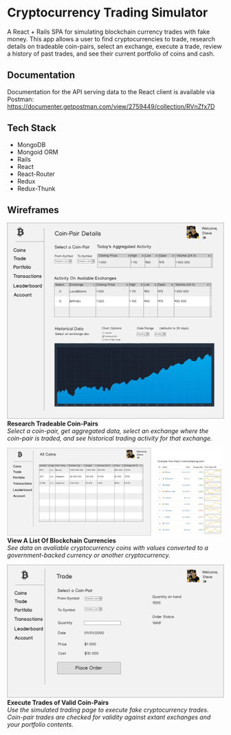 # Cryptocurrency Trading Simulator

A React + Rails SPA for simulating blockchain currency trades with fake money. This app allows a user to find cryptocurrencies to trade, research details on tradeable coin-pairs, select an exchange, execute a trade, review a history of past trades, and see their current portfolio of coins and cash. 

## Documentation
Documentation for the API serving data to the React client is available via Postman: 
https://documenter.getpostman.com/view/2759449/collection/RVnZfx7D

## Tech Stack

- MongoDB
- Mongoid ORM
- Rails
- React
- React-Router
- Redux
- Redux-Thunk

## Wireframes

<img src="https://raw.githubusercontent.com/AnnAllan/FantasyBitcoin/master/docs/wireframes/Coin-Pair%20Detail.png" 
     width="600" alt="Coin-Pair Detail Page">  
**Research Tradeable Coin-Pairs**  
_Select a coin-pair, get aggregated data, select an exchange where the coin-pair is traded, and see historical trading activity for that exchange._  
  
<img src="https://raw.githubusercontent.com/AnnAllan/FantasyBitcoin/master/docs/wireframes/Coins%20Index.png" 
     width="600" alt="Coin Index Page">  
**View A List Of Blockchain Currencies**  
_See data on avaliable cryptocurrency coins with values converted to a government-backed currency or another cryptocurrency._  
  
<img src="https://raw.githubusercontent.com/AnnAllan/FantasyBitcoin/master/docs/wireframes/Trade.png" 
     width="600" alt="Trading Page">  
**Execute Trades of Valid Coin-Pairs**  
_Use the simulated trading page to execute fake cryptocurrency trades. Coin-pair trades are checked for validity against extant exchanges and your portfolio contents._

